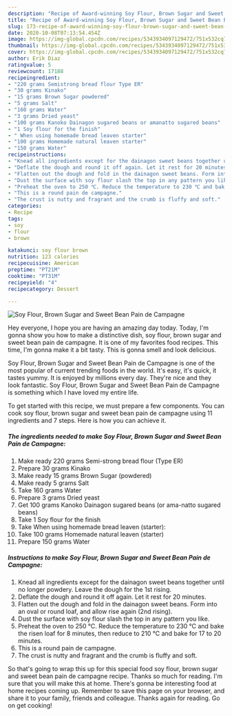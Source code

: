 ```yaml
---
description: "Recipe of Award-winning Soy Flour, Brown Sugar and Sweet Bean Pain de Campagne"
title: "Recipe of Award-winning Soy Flour, Brown Sugar and Sweet Bean Pain de Campagne"
slug: 173-recipe-of-award-winning-soy-flour-brown-sugar-and-sweet-bean-pain-de-campagne
date: 2020-10-08T07:13:54.454Z
image: https://img-global.cpcdn.com/recipes/5343934097129472/751x532cq70/soy-flour-brown-sugar-and-sweet-bean-pain-de-campagne-recipe-main-photo.jpg
thumbnail: https://img-global.cpcdn.com/recipes/5343934097129472/751x532cq70/soy-flour-brown-sugar-and-sweet-bean-pain-de-campagne-recipe-main-photo.jpg
cover: https://img-global.cpcdn.com/recipes/5343934097129472/751x532cq70/soy-flour-brown-sugar-and-sweet-bean-pain-de-campagne-recipe-main-photo.jpg
author: Erik Diaz
ratingvalue: 5
reviewcount: 17188
recipeingredient:
- "220 grams Semistrong bread flour Type ER"
- "30 grams Kinako"
- "15 grams Brown Sugar powdered"
- "5 grams Salt"
- "160 grams Water"
- "3 grams Dried yeast"
- "100 grams Kanoko Dainagon sugared beans or amanatto sugared beans"
- "1 Soy flour for the finish"
- " When using homemade bread leaven starter"
- "100 grams Homemade natural leaven starter"
- "150 grams Water"
recipeinstructions:
- "Knead all ingredients except for the dainagon sweet beans together until no longer powdery. Leave the dough for the 1st rising."
- "Deflate the dough and round it off again. Let it rest for 20 minutes."
- "Flatten out the dough and fold in the dainagon sweet beans. Form into an oval or round loaf, and allow rise again (2nd rising)."
- "Dust the surface with soy flour slash the top in any pattern you like."
- "Preheat the oven to 250 ℃. Reduce the temperature to 230 ℃ and bake the risen loaf for 8 minutes, then reduce to 210 ℃ and bake for 17 to 20 minutes."
- "This is a round pain de campagne."
- "The crust is nutty and fragrant and the crumb is fluffy and soft."
categories:
- Recipe
tags:
- soy
- flour
- brown

katakunci: soy flour brown 
nutrition: 123 calories
recipecuisine: American
preptime: "PT21M"
cooktime: "PT31M"
recipeyield: "4"
recipecategory: Dessert

---
```



![Soy Flour, Brown Sugar and Sweet Bean Pain de Campagne](https://img-global.cpcdn.com/recipes/5343934097129472/751x532cq70/soy-flour-brown-sugar-and-sweet-bean-pain-de-campagne-recipe-main-photo.jpg)

Hey everyone, I hope you are having an amazing day today. Today, I'm gonna show you how to make a distinctive dish, soy flour, brown sugar and sweet bean pain de campagne. It is one of my favorites food recipes. This time, I'm gonna make it a bit tasty. This is gonna smell and look delicious.

Soy Flour, Brown Sugar and Sweet Bean Pain de Campagne is one of the most popular of current trending foods in the world. It's easy, it's quick, it tastes yummy. It is enjoyed by millions every day. They're nice and they look fantastic. Soy Flour, Brown Sugar and Sweet Bean Pain de Campagne is something which I have loved my entire life.




To get started with this recipe, we must prepare a few components. You can cook soy flour, brown sugar and sweet bean pain de campagne using 11 ingredients and 7 steps. Here is how you can achieve it.

<!--inarticleads1-->

##### The ingredients needed to make Soy Flour, Brown Sugar and Sweet Bean Pain de Campagne:

1. Make ready 220 grams Semi-strong bread flour (Type ER)
1. Prepare 30 grams Kinako
1. Make ready 15 grams Brown Sugar (powdered)
1. Make ready 5 grams Salt
1. Take 160 grams Water
1. Prepare 3 grams Dried yeast
1. Get 100 grams Kanoko Dainagon sugared beans (or ama-natto sugared beans)
1. Take 1 Soy flour for the finish
1. Take  When using homemade bread leaven (starter):
1. Take 100 grams Homemade natural leaven (starter)
1. Prepare 150 grams Water




<!--inarticleads2-->

##### Instructions to make Soy Flour, Brown Sugar and Sweet Bean Pain de Campagne:

1. Knead all ingredients except for the dainagon sweet beans together until no longer powdery. Leave the dough for the 1st rising.
1. Deflate the dough and round it off again. Let it rest for 20 minutes.
1. Flatten out the dough and fold in the dainagon sweet beans. Form into an oval or round loaf, and allow rise again (2nd rising).
1. Dust the surface with soy flour slash the top in any pattern you like.
1. Preheat the oven to 250 ℃. Reduce the temperature to 230 ℃ and bake the risen loaf for 8 minutes, then reduce to 210 ℃ and bake for 17 to 20 minutes.
1. This is a round pain de campagne.
1. The crust is nutty and fragrant and the crumb is fluffy and soft.




So that's going to wrap this up for this special food soy flour, brown sugar and sweet bean pain de campagne recipe. Thanks so much for reading. I'm sure that you will make this at home. There's gonna be interesting food at home recipes coming up. Remember to save this page on your browser, and share it to your family, friends and colleague. Thanks again for reading. Go on get cooking!
